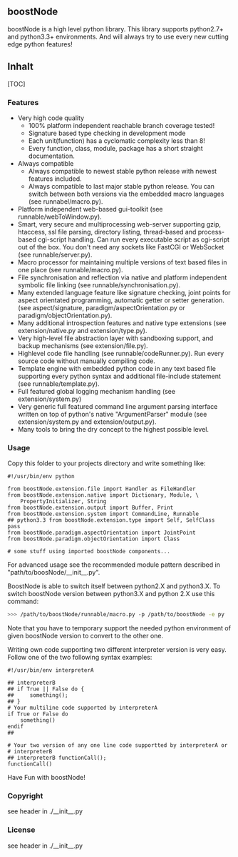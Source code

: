 <!-- region vim modline

vim: set tabstop=4 shiftwidth=4 expandtab:
vim: foldmethod=marker foldmarker=region,endregion:

endregion

region header

Copyright Torben Sickert 16.12.2012

License
   This library written by Torben Sickert stand under a creative commons
   naming 3.0 unported license.
   see http://creativecommons.org/licenses/by/3.0/deed.de

endregion -->

boostNode
---------

boostNode is a high level python library.
This library supports python2.7+ and python3.3+ environments.
And will always try to use every new cutting edge python features!

Inhalt
------

<!--Place for automatic generated table of contents.-->
[TOC]

### Features

* Very high code quality
    * 100% platform independent reachable branch coverage tested!
    * Signature based type checking in development mode
    * Each unit(function) has a cyclomatic complexity less than 8!
    * Every function, class, module, package has a short straight
      documentation.
* Always compatible
    * Always compatible to newest stable python release with newest features
      included.
    * Always compatible to last major stable python release. You can switch
      between both versions via the embedded macro languages
      (see runnabel/macro.py).
* Platform independent web-based gui-toolkit (see runnable/webToWindow.py).
* Smart, very secure and multiprocessing web-server supporting gzip, htaccess,
  ssl file parsing, directory listing, thread-based and process-based
  cgi-script handling. Can run every executable script as cgi-script out of the
  box. You don't need any sockets like FastCGI or WebSocket
  (see runnable/server.py).
* Macro processor for maintaining multiple versions of text based files in one
  place (see runnable/macro.py).
* File synchronisation and reflection via native and platform independent
  symbolic file linking (see runnable/synchronisation.py).
* Many extended language feature like signature checking, joint points for
  aspect orientated programming, automatic getter or setter generation.
  (see aspect/signature, paradigm/aspectOrientation.py or
  paradigm/objectOrientation.py).
* Many additional introspection features and native type extensions
  (see extension/native.py and extension/type.py).
* Very high-level file abstraction layer with sandboxing support, and backup
  mechanisms (see extension/file.py).
* Highlevel code file handling (see runnable/codeRunner.py). Run every
  source code without manually compiling code.
* Template engine with embedded python code in any text based file supporting
  every python syntax and additional file-include statement
  (see runnable/template.py).
* Full featured global logging mechanism handling (see extension/system.py)
* Very generic full featured command line argument parsing interface written
  on top of python's native "ArgumentParser" module
  (see extension/system.py and extension/output.py).
* Many tools to bring the dry concept to the highest possible level.

### Usage

Copy this folder to your projects directory and write something like:

    #!/usr/bin/env python

    from boostNode.extension.file import Handler as FileHandler
    from boostNode.extension.native import Dictionary, Module, \
        PropertyInitializer, String
    from boostNode.extension.output import Buffer, Print
    from boostNode.extension.system import CommandLine, Runnable
    ## python3.3 from boostNode.extension.type import Self, SelfClass
    pass
    from boostNode.paradigm.aspectOrientation import JointPoint
    from boostNode.paradigm.objectOrientation import Class

    # some stuff using imported boostNode components...

For advanced usage see the recommended module pattern described in
"path/to/boosNode/\_\_init\_\_.py".

BoostNode is able to switch itself between python2.X and python3.X.
To switch boostNode version between python3.X and python 2.X use this
command:

```bash
>>> /path/to/boostNode/runnable/macro.py -p /path/to/boostNode -e py
```

Note that you have to temporary support the needed python environment
of given boostNode version to convert to the other one.

Writing own code supporting two different interpreter version is very easy.
Follow one of the two following syntax examples:

    #!/usr/bin/env interpreterA

    ## interpreterB
    ## if True || False do {
    ##     something();
    ## }
    # Your multiline code supported by interpreterA
    if True or False do
        something()
    endif
    ##

    # Your two version of any one line code supportted by interpreterA or
    # interpreterB
    ## interpreterB functionCall();
    functionCall()

Have Fun with boostNode!

### Copyright

see header in ./\_\_init\_\_.py

### License

see header in ./\_\_init\_\_.py
